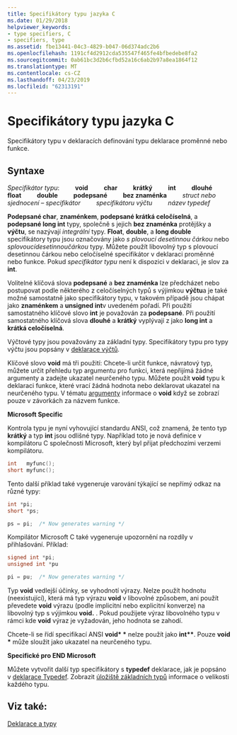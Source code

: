 ```yaml
---
title: Specifikátory typu jazyka C
ms.date: 01/29/2018
helpviewer_keywords:
- type specifiers, C
- specifiers, type
ms.assetid: fbe13441-04c3-4829-b047-06d374adc2b6
ms.openlocfilehash: 1191cf4d2912cda535547f465fe4bfbedebe8fa2
ms.sourcegitcommit: 0ab61bc3d2b6cfbd52a16c6ab2b97a8ea1864f12
ms.translationtype: MT
ms.contentlocale: cs-CZ
ms.lasthandoff: 04/23/2019
ms.locfileid: "62313191"
---
```

# <a name="c-type-specifiers"></a>Specifikátory typu jazyka C

Specifikátory typu v deklaracích definování typu deklarace proměnné nebo funkce.

## <a name="syntax"></a>Syntaxe

*Specifikátor typu*: &nbsp; &nbsp; &nbsp; &nbsp; **void** &nbsp; &nbsp; &nbsp; &nbsp; **char** &nbsp; &nbsp; &nbsp; &nbsp; **krátký** &nbsp; &nbsp; &nbsp; &nbsp; **int** &nbsp; &nbsp; &nbsp; &nbsp; **dlouhé** &nbsp; &nbsp; &nbsp; &nbsp; **float** &nbsp; &nbsp; &nbsp; &nbsp; **double** &nbsp; &nbsp; &nbsp; &nbsp; **podepsané** &nbsp; &nbsp; &nbsp; &nbsp; **bez znaménka** &nbsp; &nbsp; &nbsp; &nbsp; *struct nebo sjednocení – specifikátor* &nbsp; &nbsp; &nbsp; &nbsp; *specifikátoru výčtu* &nbsp; &nbsp; &nbsp; &nbsp; *název typedef*

**Podepsané char**, **znaménkem**, **podepsané krátká celočíselná**, a **podepsané long int** typy, společně s jejich **bez znaménka**  protějšky a **výčtu**, se nazývají *integrální* typy. **Float**, **double**, a **long double** specifikátory typu jsou označovány jako *s plovoucí desetinnou čárkou* nebo *splovoucídesetinnoučárkou* typy. Můžete použít libovolný typ s plovoucí desetinnou čárkou nebo celočíselné specifikátor v deklaraci proměnné nebo funkce. Pokud *specifikátor typu* není k dispozici v deklaraci, je slov za **int**.

Volitelné klíčová slova **podepsané** a **bez znaménka** lze předcházet nebo postupovat podle některého z celočíselných typů s výjimkou **výčtu**a je také možné samostatně jako specifikátory typu, v takovém případě jsou chápat jako **znaménkem** a **unsigned int**v uvedeném pořadí. Při použití samostatného klíčové slovo **int** je považován za **podepsané**. Při použití samostatného klíčová slova **dlouhé** a **krátký** vyplývají z jako **long int** a **krátká celočíselná**.

Výčtové typy jsou považovány za základní typy. Specifikátory typu pro typy výčtu jsou popsány v [deklarace výčtů](../c-language/c-enumeration-declarations.md).

Klíčové slovo **void** má tři použití: Chcete-li určit funkce, návratový typ, můžete určit přehledu typ argumentu pro funkci, která nepřijímá žádné argumenty a zadejte ukazatel neurčeného typu. Můžete použít **void** typu k deklaraci funkce, které vrací žádná hodnota nebo deklarovat ukazatel na neurčeného typu. V tématu [argumenty](../c-language/arguments.md) informace o **void** když se zobrazí pouze v závorkách za názvem funkce.

**Microsoft Specific**

Kontrola typu je nyní vyhovující standardu ANSI, což znamená, že tento typ **krátký** a typ **int** jsou odlišné typy. Například toto je nová definice v kompilátoru C společnosti Microsoft, který byl přijat předchozími verzemi kompilátoru.

```C
int   myfunc();
short myfunc();
```

Tento další příklad také vygeneruje varování týkající se nepřímý odkaz na různé typy:

```C
int *pi;
short *ps;

ps = pi;  /* Now generates warning */
```

Kompilátor Microsoft C také vygeneruje upozornění na rozdíly v přihlašování. Příklad:

```C
signed int *pi;
unsigned int *pu

pi = pu;  /* Now generates warning */
```

Typ **void** vedlejší účinky, se vyhodnotí výrazy. Nelze použít hodnotu (neexistující), která má typ výrazu **void** v libovolné způsobem, ani použít převedete **void** výrazu (podle implicitní nebo explicitní konverze) na libovolný typ s výjimkou **void.** . Pokud použijete výraz libovolného typu v rámci kde **void** výraz je vyžadován, jeho hodnota se zahodí.

Chcete-li se řídí specifikací ANSI <strong>void\* \*</strong>  nelze použít jako <strong>int\*\*</strong>. Pouze **void** <strong>\*</strong> může sloužit jako ukazatel na neurčeného typu.

**Specifické pro END Microsoft**

Můžete vytvořit další typ specifikátory s **typedef** deklarace, jak je popsáno v [deklarace Typedef](../c-language/typedef-declarations.md). Zobrazit [úložiště základních typů](../c-language/storage-of-basic-types.md) informace o velikosti každého typu.

## <a name="see-also"></a>Viz také:

[Deklarace a typy](../c-language/declarations-and-types.md)
